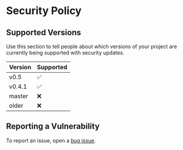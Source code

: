 # Security Policy

## Supported Versions

Use this section to tell people about which versions of your project are
currently being supported with security updates.

| Version | Supported          |
| ------- | ------------------ |
| v0.5    | :white_check_mark: |
| v0.4.1  | :white_check_mark: |
| master  | :x:                |
| older   | :x:                |

## Reporting a Vulnerability

To report an issue, open a [bug issue](https://github.com/drlellinger/thunderbird-policies/issues/new?assignees=&labels=security&template=bug_report.md&title=).
